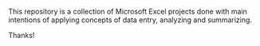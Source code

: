 This repository is a collection of Microsoft Excel projects done with main intentions of applying concepts of data entry, analyzing and summarizing.

Thanks!
